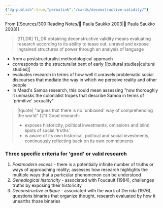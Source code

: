 ```yaml
---
{"dg-publish":true,"permalink":"/cards/deconstructive-validity/"}
---
```


From [[Sources/300 Reading Notes/📖 Paula Saukko 2003\|📖 Paula Saukko 2003]]

>[!TLDR] TL;DR
>obtaining deconstructive validity means evaluating research according to its ability to tease out, unravel and expose ingrained structures of power through an analysis of language

- from a poststructuralist methodological approach
- corresponds to the structuralist bent of early [[cultural studies\|cultural studies]]
- evaluates research in terms of how well it unravels problematic social discourses that mediate the way in which we perceive reality and other people
- In Mead's Samoa research, this could mean assessing "how thoroughly it unmasks the colonialist tropes that describe Samoa in terms of 'primitive' sexuality"

>[!quote] "argues that there is no 'unbiased' way of comprehending the world" (21)
>Good research:
>- exposes historicity, political investments, omissions and blind spots of social 'truths'
>- is aware of its own historical, political and social investments, continuously reflecting back on its own commitments

### Three specific criteria for 'good' or valid research

1. *Postmodern excess* - there is a potentially infinite number of truths or ways of approaching reality; assesses how research highlights the multiple ways that a particular phenomenon can be understood
2. *Genealogical historicity* - associated with Foucault (1984), challenges truths by exposing their historicity
3. *Deconstructive critique* - associated with the work of Derrida (1976), questions binaries that organize thought, research evaluated by how it unearths those binaries




